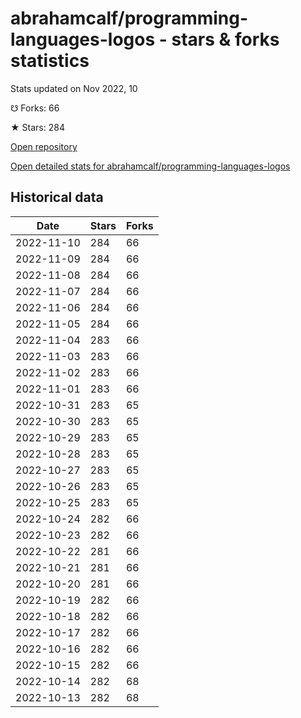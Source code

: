 # abrahamcalf/programming-languages-logos - stars & forks statistics

Stats updated on Nov 2022, 10

☋ Forks: 66

★ Stars: 284

[Open repository](https://github.com/abrahamcalf/programming-languages-logos)

[Open detailed stats for abrahamcalf/programming-languages-logos](https://reviewgithub.com/rep/abrahamcalf/programming-languages-logos)

## Historical data
| Date | Stars | Forks |
|------|-------|-------|
| 2022-11-10 | 284 | 66 | 
| 2022-11-09 | 284 | 66 | 
| 2022-11-08 | 284 | 66 | 
| 2022-11-07 | 284 | 66 | 
| 2022-11-06 | 284 | 66 | 
| 2022-11-05 | 284 | 66 | 
| 2022-11-04 | 283 | 66 | 
| 2022-11-03 | 283 | 66 | 
| 2022-11-02 | 283 | 66 | 
| 2022-11-01 | 283 | 66 | 
| 2022-10-31 | 283 | 65 | 
| 2022-10-30 | 283 | 65 | 
| 2022-10-29 | 283 | 65 | 
| 2022-10-28 | 283 | 65 | 
| 2022-10-27 | 283 | 65 | 
| 2022-10-26 | 283 | 65 | 
| 2022-10-25 | 283 | 65 | 
| 2022-10-24 | 282 | 66 | 
| 2022-10-23 | 282 | 66 | 
| 2022-10-22 | 281 | 66 | 
| 2022-10-21 | 281 | 66 | 
| 2022-10-20 | 281 | 66 | 
| 2022-10-19 | 282 | 66 | 
| 2022-10-18 | 282 | 66 | 
| 2022-10-17 | 282 | 66 | 
| 2022-10-16 | 282 | 66 | 
| 2022-10-15 | 282 | 66 | 
| 2022-10-14 | 282 | 68 | 
| 2022-10-13 | 282 | 68 | 

